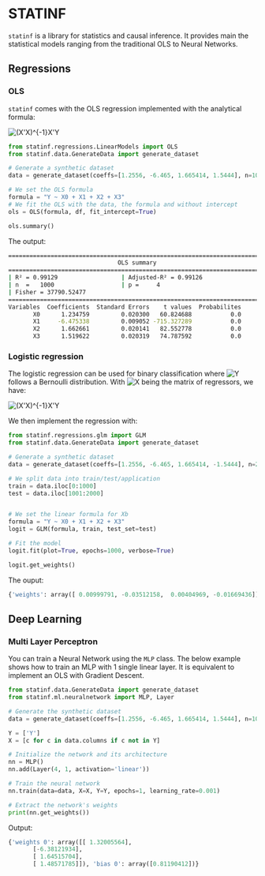 # STATINF

`statinf` is a library for statistics and causal inference.
It provides main the statistical models ranging from the traditional OLS to Neural Networks.


## Regressions

### OLS

`statinf` comes with the OLS regression implemented with the analytical formula:

![(X'X)^{-1}X'Y](https://latex.codecogs.com/svg.latex?\Large&space;x=(X'X)^{-1}X'Y)



```python
from statinf.regressions.LinearModels import OLS
from statinf.data.GenerateData import generate_dataset

# Generate a synthetic dataset
data = generate_dataset(coeffs=[1.2556, -6.465, 1.665414, 1.5444], n=1000, std_dev=1.6)

# We set the OLS formula
formula = "Y ~ X0 + X1 + X2 + X3"
# We fit the OLS with the data, the formula and without intercept
ols = OLS(formula, df, fit_intercept=True)

ols.summary()
```

The output:

```bash
=========================================================================
                               OLS summary                               
=========================================================================
| R² = 0.99129                  | Adjusted-R² = 0.99126
| n  =   1000                   | p =     4
| Fisher = 37790.52477                         
=========================================================================
Variables  Coefficients  Standard Errors    t values  Probabilites
       X0      1.234759         0.020300   60.824688           0.0
       X1     -6.475338         0.009052 -715.327289           0.0
       X2      1.662661         0.020141   82.552778           0.0
       X3      1.519622         0.020319   74.787592           0.0
```


### Logistic regression

The logistic regression can be used for binary classification where ![Y](https://latex.codecogs.com/svg.latex?\Large&space;Y) follows a Bernoulli distribution. With ![X](https://latex.codecogs.com/svg.latex?\Large&space;X) being the matrix of regressors, we have:

![(X'X)^{-1}X'Y](https://latex.codecogs.com/svg.latex?\Large&space;p=\mathbb{P}(Y=1)=\dfrac{1}{1+e^{-X\beta}})


We then implement the regression with:

```python
from statinf.regressions.glm import GLM
from statinf.data.GenerateData import generate_dataset

# Generate a synthetic dataset
data = generate_dataset(coeffs=[1.2556, -6.465, 1.665414, -1.5444], n=2500, std_dev=10.5, binary=True)

# We split data into train/test/application
train = data.iloc[0:1000]
test = data.iloc[1001:2000]


# We set the linear formula for Xb
formula = "Y ~ X0 + X1 + X2 + X3"
logit = GLM(formula, train, test_set=test)

# Fit the model
logit.fit(plot=True, epochs=1000, verbose=True)

logit.get_weights()
```

The ouput:

```python
{'weights': array([ 0.00999791, -0.03512158,  0.00404969, -0.01669436]), 'bias': array(-0.12849798)}
```


## Deep Learning

### Multi Layer Perceptron

You can train a Neural Network using the `MLP` class.
The below example shows how to train an MLP with 1 single linear layer. It is equivalent to implement an OLS with Gradient Descent.

```python
from statinf.data.GenerateData import generate_dataset
from statinf.ml.neuralnetwork import MLP, Layer

# Generate the synthetic dataset
data = generate_dataset(coeffs=[1.2556, -6.465, 1.665414, 1.5444], n=1000, std_dev=1.6)

Y = ['Y']
X = [c for c in data.columns if c not in Y]

# Initialize the network and its architecture
nn = MLP()
nn.add(Layer(4, 1, activation='linear'))

# Train the neural network
nn.train(data=data, X=X, Y=Y, epochs=1, learning_rate=0.001)

# Extract the network's weights
print(nn.get_weights())
```

Output:

```python
{'weights 0': array([[ 1.32005564],
       [-6.38121934],
       [ 1.64515704],
       [ 1.48571785]]), 'bias 0': array([0.81190412])}
```
